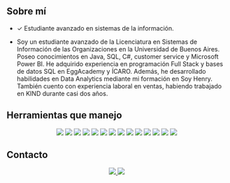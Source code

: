 ## Sobre mí

- ✓ Estudiante avanzado en sistemas de la información.

- Soy un estudiante avanzado de la Licenciatura en Sistemas de Información de las Organizaciones en la Universidad de Buenos Aires. Poseo conocimientos en Java, SQL, C#, customer service y Microsoft Power BI. He adquirido experiencia en programación Full Stack y bases de datos SQL en EggAcademy y ÍCARO. Además, he desarrollado habilidades en Data Analytics mediante mi formación en Soy Henry. También cuento con experiencia laboral en ventas, habiendo trabajado en KIND durante casi dos años.
## Herramientas que manejo

<p align="center">
  <img src="https://img.shields.io/badge/-Python-3776AB?style=flat&logo=python&logoColor=white" />
  <img src="https://img.shields.io/badge/-Jupyter-F37626?style=flat&logo=jupyter&logoColor=white" />
  <img src="https://img.shields.io/badge/-Pandas-150458?style=flat&logo=pandas&logoColor=white" />
  <img src="https://img.shields.io/badge/-Numpy-013243?style=flat&logo=numpy&logoColor=white" />
  <img src="https://img.shields.io/badge/-MySQL-4479A1?style=flat&logo=mysql&logoColor=white" />
  <img src="https://img.shields.io/badge/-SQLServer-CC2927?style=flat&logo=microsoft-sql-server&logoColor=white" />
  <img src="https://img.shields.io/badge/-PowerBI-F2C811?style=flat&logo=power-bi&logoColor=black" />
  <img src="https://img.shields.io/badge/-HTML-E34F26?style=flat&logo=html5&logoColor=white" />
  <img src="https://img.shields.io/badge/-CSS-1572B6?style=flat&logo=css3&logoColor=white" />
  <img src="https://img.shields.io/badge/-JavaScript-F7DF1E?style=flat&logo=javascript&logoColor=black" />
  <img src="https://img.shields.io/badge/-VSCode-007ACC?style=flat&logo=visual-studio-code&logoColor=white" />
  <img src="https://img.shields.io/badge/-GIT-F05032?style=flat&logo=git&logoColor=white" />
  <img src="https://img.shields.io/badge/-Markdown-000000?style=flat&logo=markdown&logoColor=white" />
  <img src="https://img.shields.io/badge/-Slack-4A154B?style=flat&logo=slack&logoColor=white" />
</p>


## Contacto

<p align="center">
  <a href="dan8dani@gmail.com">
    <img src="https://img.shields.io/badge/-Gmail-D14836?style=flat&logo=gmail&logoColor=white" />
  </a>
  <a href="https://www.linkedin.com/in/tuperfil/">
    <img src="[https://img.shields.io/badge/-LinkedIn-0077B5?style=flat&logo=linkedin&logoColor=white](https://www.linkedin.com/in/daniel-choi-b0ab96212/](https://www.linkedin.com/in/daniel-choi-b0ab96212/)" />
  </a>
</p>
